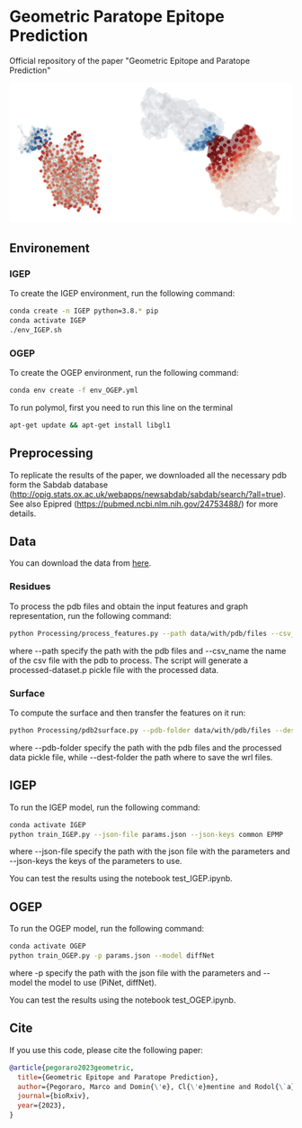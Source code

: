 # Geometric Paratope Epitope Prediction
Official repository of the paper "Geometric Epitope and Paratope Prediction"

![](/figure/featured.png "")

## Environement

### IGEP
To create the IGEP environment, run the following command:

```bash
conda create -n IGEP python=3.8.* pip
conda activate IGEP
./env_IGEP.sh
```

### OGEP 
To create the OGEP environment, run the following command:

```bash
conda env create -f env_OGEP.yml
```

To run polymol, first you need to run this line on the terminal

```bash
apt-get update && apt-get install libgl1
```

## Preprocessing
To replicate the results of the paper, we downloaded all the necessary pdb form the Sabdab database (http://opig.stats.ox.ac.uk/webapps/newsabdab/sabdab/search/?all=true). See also Epipred (https://pubmed.ncbi.nlm.nih.gov/24753488/) for more details.

## Data
You can download the data from [here](https://drive.google.com/file/d/1BugJmGU6-AI3wDNh9YdCBHA4WprrLG7z/view?usp=sharing). 

### Residues
To process the pdb files and obtain the input features and graph representation, run the following command:

```bash
python Processing/process_features.py --path data/with/pdb/files --csv_name csv_file.csv
```
where --path specify the path with the pdb files and --csv_name the name of the csv file with the pdb to process.
The script will generate a processed-dataset.p pickle file with the processed data.

### Surface
To compute the surface and then transfer the features on it run:

```bash
python Processing/pdb2surface.py --pdb-folder data/with/pdb/files --dest-folder data/with/wrl/files
``` 
where --pdb-folder specify the path with the pdb files and the processed data pickle file, while --dest-folder the path where to save the wrl files.

## IGEP
To run the IGEP model, run the following command:

``` bash
conda activate IGEP
python train_IGEP.py --json-file params.json --json-keys common EPMP
```
where --json-file specify the path with the json file with the parameters and --json-keys the keys of the parameters to use.

You can test the results using the notebook test_IGEP.ipynb.

## OGEP
To run the OGEP model, run the following command:

``` bash
conda activate OGEP
python train_OGEP.py -p params.json --model diffNet
```
where -p specify the path with the json file with the parameters and --model the model to use (PiNet, diffNet).

You can test the results using the notebook test_OGEP.ipynb.

## Cite
If you use this code, please cite the following paper:

```bibtex
@article{pegoraro2023geometric,
  title={Geometric Epitope and Paratope Prediction},
  author={Pegoraro, Marco and Domin{\'e}, Cl{\'e}mentine and Rodol{\`a}, Emanuele and Veli{\v{c}}kovi{\'c}, Petar and Deac, Andreea},
  journal={bioRxiv},
  year={2023},
}
```

